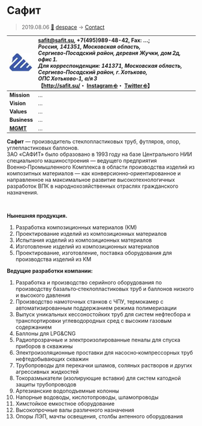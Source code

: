 # Сафит
> 2019.08.06 [🚀](../../index/index.md) [despace](../index.md) → [Contact](../contact.md)

|[![](../f/con/s/safit_logo1_thumb.jpg)](../f/con/s/safit_logo1.png)|<safit@safit.su>, +7(495)989-48-42, Fax: …;<br> *Россия, 141351, Московская область, Сергиево‑Посадский район, деревня Жучки, дом 2д, офис 1.<br> Для корреспонденции: 141371, Московская область, Сергиево‑Посадский район, г. Хотьково, ОПС Хотьково‑1, а/я 3*<br> 【<http://safit.su/>・ [Instagram ⎆](https://instagram.com/safitfirm)・ [Twitter ⎆](https://twitter.com/safitfirm)】|
|:--|:--|
|**Mission**|…|
|**Vision**|…|
|**Values**|…|
|**Business**|…|
|**[MGMT](../mgmt.md)**|…|

**Сафит** — производитель стеклопластиковых труб, футляров, опор, углепластиковых баллонов.  
ЗАО «САФИТ» было образовано в 1993 году на базе Центрального НИИ специального машиностроения — ведущего предприятия Военно‑Промышленного Комплекса в области производства изделий из композитных материалов — как конверсионно‑ориентированное и направленное на максимальное развитие высокотехнологичных разработок ВПК в народнохозяйственных отраслях гражданского назначения.


<p style="page-break-after:always"> </p>

**Нынешняя продукция.**

   1. Разработка композиционных материалов (КМ)
   1. Проектирование изделий из композиционных материалов
   1. Испытания изделий из композиционных материалов
   1. Изготовление изделий из композиционных материалов
   1. Проектирование, изготовление, поставка оборудования для производства изделий из КМ

**Ведущие разработки компании:**

   1. Разработка и производство серийного оборудования по производству базальто‑стеклопластиковых труб и баллонов низкого и высокого давления
   1. Производство намоточных станков с ЧПУ, термокамер с автоматизированным поддержанием режима полимеризации
   1. Выпуск уникальных кессоностойких труб для систем нефтесбора и транспортировки углеводородных сред с высоким газовым содержанием
   1. Баллоны для LPG&CNG
   1. Радиопрозрачные и электроизолированные пеналы для спуска приборов в скважины
   1. Электроизоляционные проставки для насосно‑компрессорных труб нефтедобывающих скважин
   1. Трубопроводы для перекачки шламов, соляных растворов и других агрессивных жидкостей
   1. Токоразмыкатели (изолирующие вставки) для систем катодной защиты трубопроводов
   1. Артезианские водоподъемные колонны
   1. Напорные водоводы, кислотопроводы, шламопроводы
   1. Химстойкое емкостное оборудование
   1. Высокопрочные валы различного назначения
   1. Опоры ЛЭП, мачты освещения, столбы антенного оборудования
